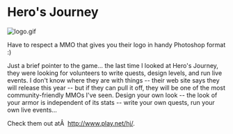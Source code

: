 # Hero's Journey

![logo.gif](http://westkarana.com/wp-content/uploads/2007/07/logo.gif)

Have to respect a MMO that gives you their logo in handy Photoshop format :)

Just a brief pointer to the game... the last time I looked at Hero's Journey, they were looking for volunteers to write quests, design levels, and run live events. I don't know where they are with things -- their web site says they will release this year -- but if they can pull it off, they will be one of the most community-friendly MMOs I've seen. Design your own look -- the look of your armor is independent of its stats -- write your own quests, run your own live events...

Check them out atÂ  http://www.play.net/hj/.
